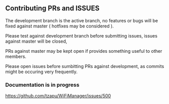 ## Contributing PRs and ISSUES

The development branch is the active branch, no features or bugs will be fixed against master ( hotfixes may be
considered ).

Please test against development branch before submitting issues, issues against master will be closed,

PRs against master may be kept open if provides something useful to other members.

Please open issues before sumbitting PRs against development, as commits might be occuring very frequently.

### Documentation is in progress

https://github.com/tzapu/WiFiManager/issues/500
